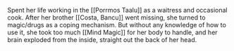 Spent her life working in the [[Porrmos Taalu]] as a waitress and occasional cook. After her brother [[Costa, Bancu]] went missing, she turned to magic/drugs as a coping mechanism. But without any knowledge of how to use it, she took too much [[Mind Magic]] for her body to handle, and her brain exploded from the inside, straight out the back of her head.